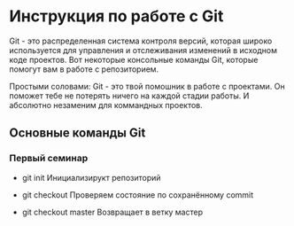 # Инструкция по работе с Git

Git - это распределенная система контроля версий, которая широко используется для управления и отслеживания изменений в исходном коде проектов. Вот некоторые консольные команды Git, которые помогут вам в работе с репозиторием.

Простыми соловами: Git - это твой помошник в работе с проектами. Он поможет тебе не потерять ничего на каждой стадии работы. И абсолютно незаменим для коммандных проектов.

## Основные команды Git

### Первый семинар

* git init 
Инициализирукт репозиторий

* git checkout 
Проверяем состояние по сохранённому commit

* git checkout master
Возвращает в ветку мастер